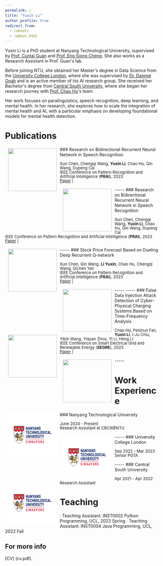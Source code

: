 ```yaml
---
permalink: /
title: "Yuxin Li"
author_profile: true
redirect_from: 
  - /about/
  - /about.html
---
```


Yuxin Li is a PhD student at Nanyang Technological University, supervised by [Prof. Cuntai Guan](https://dr.ntu.edu.sg/cris/rp/rp01023) and [Prof. Eng Siong Cheng](https://dr.ntu.edu.sg/cris/rp/rp00098). She also works as a Research Assistant in Prof. Guan's lab.

Before joining NTU, she obtained her Master's degree in Data Science from the [University College London](https://www.ucl.ac.uk/), where she was supervised by [Dr. Danniel Onah](https://profiles.ucl.ac.uk/62731-daniel-onah/publications) and is an active member of his AI research group. She received her Bachelor's degree from [Central South University](https://en.csu.edu.cn/), where she began her research journey with [Prof. Chao Hu](https://faculty.csu.edu.cn/huchao/zh_CN/index.htm)'s team.

Her work focuses on paralinguistics, speech recognition, deep learning, and mental health. In her research, she explores how to scale the integration of mental health and AI, with a particular emphasis on developing foundational models for mental health detection.

Publications
======
<img style="float: left; margin:5px 10px" src="../images/paper_teasers/vbench_cropped.jpg" width="160" height="140">
### Research on Bidirectional Recurrent Neural Network in Speech Recognition
<p style="line-height:1.0">
<font size="2">
Xun Chen, Chengqi Wang, <strong>Yuxin Li</strong>, Chao Hu, Qin Wang, Dupeng Cai <br />
IEEE Conference on Pattern Recognition and Artificial Intelligence (<strong>PRAI</strong>), 2023 <br />
<a href="https://ieeexplore.ieee.org/abstract/document/10331975">Paper</a> | 
<br />
</font>
</p>
-----
<img style="float: left; margin:5px 10px" src="../images/paper_teasers/vbench_cropped.jpg" width="160" height="140">
### Research on Bidirectional Recurrent Neural Network in Speech Recognition
<p style="line-height:1.0">
<font size="2">
Xun Chen, Chengqi Wang, <strong>Yuxin Li</strong>, Chao Hu, Qin Wang, Dupeng Cai <br />
IEEE Conference on Pattern Recognition and Artificial Intelligence (<strong>PRAI</strong>), 2023 <br />
<a href="https://ieeexplore.ieee.org/abstract/document/10331975">Paper</a> | 
<br />
</font>
</p>
-----
<img style="float: left; margin:5px 10px" src="../images/paper_teasers/freeu_teaser.jpg" width="160" height="140">
### Stock Price Forecast Based on Dueling Deep Recurrent Q-network
<p style="line-height:1.0">
<font size="2">
Xun Chen, Qin Wang, <strong>Li Yuxin</strong>, Chao Hu, Chengqi Wang, Qichen Yan<br />
IEEE Conference on Pattern Recognition and Artificial Intelligence (<strong>PRAI</strong>), 2023 <br />
<a href="https://ieeexplore.ieee.org/abstract/document/10332127">Paper</a> | 
<br />
</font>
</p>
-----
<img style="float: left; margin:5px 10px" src="../images/paper_teasers/freeu_teaser.jpg" width="160" height="140">
-----
<img style="float: left; margin:5px 10px" src="../images/paper_teasers/freeu_teaser.jpg" width="160" height="140">
### False Data Injection Attack Detection of Cyber-Physical Charging Systems Based on Time-Frequency Analysis
<p style="line-height:1.0">
<font size="2">
Chao Hu, Peishun Fan, <strong>Yuxin Li</strong>, I-Ju Chiu, Yibin Wang, Yiquan Zhou, Yi Li, Heng Li<br />
IEEE Conference on Smart Electrical Grid and Renewable Energy (<strong>SEGRE</strong>), 2023 <br />
<a href="https://ieeexplore.ieee.org/abstract/document/10269239/authors#authors">Paper</a> | 
<br />
</font>
</p>
-----
<img style="float: left; margin:5px 10px" src="../images/paper_teasers/freeu_teaser.jpg" width="160" height="140">

Work Experience
======
<img style="float: left; margin:5px 10px" src="../images/NTU_logo.png" width="160" height="140">
### Nanyang Technological University
<p style="line-height:1.0">
<font size="2">
June 2024 - Present<br />
Research Assistant at CBCR@NTU<br />
</font>
</p>
-----
<img style="float: left; margin:5px 10px" src="../images/NTU_logo.png" width="160" height="140">
### University College London
<p style="line-height:1.0">
<font size="2">
Sep 2022 - Mar 2023<br />
Senior PGTA<br />
</font>
</p>
-----
<img style="float: left; margin:5px 10px" src="../images/NTU_logo.png" width="160" height="140">
### Central South University
<p style="line-height:1.0">
<font size="2">
Apr 2021 - Apr 2022<br />
Research Assistant<br />
</font>
</p>

Teaching
======
∙ Teaching Assistant: INST0002 Python Programming, UCL, 2023 Spring
∙ Teaching Assistant: INST0004 Java Programming, UCL, 2022 Fall


For more info
------
[CV] (cv.pdf). 
